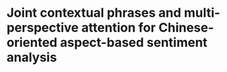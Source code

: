 # Joint contextual phrases and multi-perspective attention for Chinese-oriented aspect-based sentiment analysis
